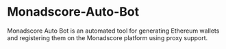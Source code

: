 # Monadscore-Auto-Bot
Monadscore Auto Bot is an automated tool for generating Ethereum wallets and registering them on the Monadscore platform using proxy support.
